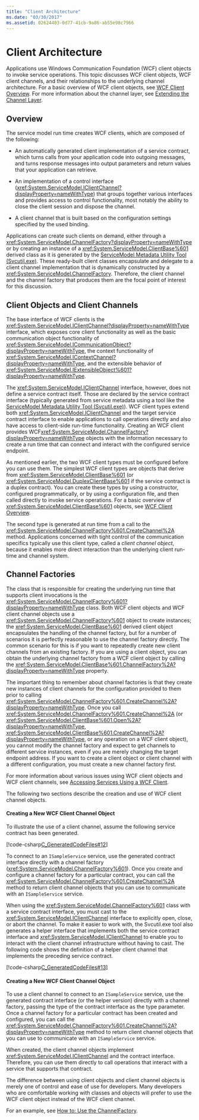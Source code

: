 ```yaml
---
title: "Client Architecture"
ms.date: "03/30/2017"
ms.assetid: 02624403-0d77-41cb-9a86-ab55e98c7966
---
```

# Client Architecture
Applications use Windows Communication Foundation (WCF) client objects to invoke service operations. This topic discusses WCF client objects, WCF client channels, and their relationships to the underlying channel architecture. For a basic overview of WCF client objects, see [WCF Client Overview](../../../../docs/framework/wcf/wcf-client-overview.md). For more information about the channel layer, see [Extending the Channel Layer](../../../../docs/framework/wcf/extending/extending-the-channel-layer.md).  
  
## Overview  
 The service model run time creates WCF clients, which are composed of the following:  
  
-   An automatically generated client implementation of a service contract, which turns calls from your application code into outgoing messages, and turns response messages into output parameters and return values that your application can retrieve.  
  
-   An implementation of a control interface (<xref:System.ServiceModel.IClientChannel?displayProperty=nameWithType>) that groups together various interfaces and provides access to control functionality, most notably the ability to close the client session and dispose the channel.  
  
-   A client channel that is built based on the configuration settings specified by the used binding.  
  
 Applications can create such clients on demand, either through a <xref:System.ServiceModel.ChannelFactory?displayProperty=nameWithType> or by creating an instance of a <xref:System.ServiceModel.ClientBase%601> derived class as it is generated by the [ServiceModel Metadata Utility Tool (Svcutil.exe)](../../../../docs/framework/wcf/servicemodel-metadata-utility-tool-svcutil-exe.md). These ready-built client classes encapsulate and delegate to a client channel implementation that is dynamically constructed by a <xref:System.ServiceModel.ChannelFactory>. Therefore, the client channel and the channel factory that produces them are the focal point of interest for this discussion.  
  
## Client Objects and Client Channels  
 The base interface of WCF clients is the <xref:System.ServiceModel.IClientChannel?displayProperty=nameWithType> interface, which exposes core client functionality as well as the basic communication object functionality of <xref:System.ServiceModel.ICommunicationObject?displayProperty=nameWithType>, the context functionality of <xref:System.ServiceModel.IContextChannel?displayProperty=nameWithType>, and the extensible behavior of <xref:System.ServiceModel.IExtensibleObject%601?displayProperty=nameWithType>.  
  
 The <xref:System.ServiceModel.IClientChannel> interface, however, does not define a service contract itself. Those are declared by the service contract interface (typically generated from service metadata using a tool like the [ServiceModel Metadata Utility Tool (Svcutil.exe)](../../../../docs/framework/wcf/servicemodel-metadata-utility-tool-svcutil-exe.md)). WCF client types extend both <xref:System.ServiceModel.IClientChannel> and the target service contract interface to enable applications to call operations directly and also have access to client-side run-time functionality. Creating an WCF client provides WCF<xref:System.ServiceModel.ChannelFactory?displayProperty=nameWithType> objects with the information necessary to create a run time that can connect and interact with the configured service endpoint.  
  
 As mentioned earlier, the two WCF client types must be configured before you can use them. The simplest WCF client types are objects that derive from <xref:System.ServiceModel.ClientBase%601> (or <xref:System.ServiceModel.DuplexClientBase%601> if the service contract is a duplex contract). You can create these types by using a constructor, configured programmatically, or by using a configuration file, and then called directly to invoke service operations. For a basic overview of <xref:System.ServiceModel.ClientBase%601> objects, see [WCF Client Overview](../../../../docs/framework/wcf/wcf-client-overview.md).  
  
 The second type is generated at run time from a call to the <xref:System.ServiceModel.ChannelFactory%601.CreateChannel%2A> method. Applications concerned with tight control of the communication specifics typically use this client type, called a *client channel object*, because it enables more direct interaction than the underlying client run-time and channel system.  
  
## Channel Factories  
 The class that is responsible for creating the underlying run time that supports client invocations is the <xref:System.ServiceModel.ChannelFactory%601?displayProperty=nameWithType> class. Both WCF client objects and WCF client channel objects use a <xref:System.ServiceModel.ChannelFactory%601> object to create instances; the <xref:System.ServiceModel.ClientBase%601> derived client object encapsulates the handling of the channel factory, but for a number of scenarios it is perfectly reasonable to use the channel factory directly. The common scenario for this is if you want to repeatedly create new client channels from an existing factory. If you are using a client object, you can obtain the underlying channel factory from a WCF client object by calling the <xref:System.ServiceModel.ClientBase%601.ChannelFactory%2A?displayProperty=nameWithType> property.  
  
 The important thing to remember about channel factories is that they create new instances of client channels for the configuration provided to them prior to calling <xref:System.ServiceModel.ChannelFactory%601.CreateChannel%2A?displayProperty=nameWithType>. Once you call <xref:System.ServiceModel.ChannelFactory%601.CreateChannel%2A> (or <xref:System.ServiceModel.ClientBase%601.Open%2A?displayProperty=nameWithType>, <xref:System.ServiceModel.ClientBase%601.CreateChannel%2A?displayProperty=nameWithType>, or any operation on a WCF client object), you cannot modify the channel factory and expect to get channels to different service instances, even if you are merely changing the target endpoint address. If you want to create a client object or client channel with a different configuration, you must create a new channel factory first.  
  
 For more information about various issues using WCF client objects and WCF client channels, see [Accessing Services Using a WCF Client](../../../../docs/framework/wcf/feature-details/accessing-services-using-a-client.md).  
  
 The following two sections describe the creation and use of WCF client channel objects.  
  
#### Creating a New WCF Client Channel Object  
 To illustrate the use of a client channel, assume the following service contract has been generated.  
  
 [!code-csharp[C_GeneratedCodeFiles#12](../../../../samples/snippets/csharp/VS_Snippets_CFX/c_generatedcodefiles/cs/proxycode.cs#12)]  
  
 To connect to an `ISampleService` service, use the generated contract interface directly with a channel factory (<xref:System.ServiceModel.ChannelFactory%601>). Once you create and configure a channel factory for a particular contract, you can call the <xref:System.ServiceModel.ChannelFactory%601.CreateChannel%2A> method to return client channel objects that you can use to communicate with an `ISampleService` service.  
  
 When using the <xref:System.ServiceModel.ChannelFactory%601> class with a service contract interface, you must cast to the <xref:System.ServiceModel.IClientChannel> interface to explicitly open, close, or abort the channel. To make it easier to work with, the Svcutil.exe tool also generates a helper interface that implements both the service contract interface and <xref:System.ServiceModel.IClientChannel> to enable you to interact with the client channel infrastructure without having to cast. The following code shows the definition of a helper client channel that implements the preceding service contract.  
  
 [!code-csharp[C_GeneratedCodeFiles#13](../../../../samples/snippets/csharp/VS_Snippets_CFX/c_generatedcodefiles/cs/proxycode.cs#13)]  
  
#### Creating a New WCF Client Channel Object  
 To use a client channel to connect to an `ISampleService` service, use the generated contract interface (or the helper version) directly with a channel factory, passing the type of the contract interface as the type parameter. Once a channel factory for a particular contract has been created and configured, you can call the <xref:System.ServiceModel.ChannelFactory%601.CreateChannel%2A?displayProperty=nameWithType> method to return client channel objects that you can use to communicate with an `ISampleService` service.  
  
 When created, the client channel objects implement <xref:System.ServiceModel.IClientChannel> and the contract interface. Therefore, you can use them directly to call operations that interact with a service that supports that contract.  
  
 The difference between using client objects and client channel objects is merely one of control and ease of use for developers. Many developers who are comfortable working with classes and objects will prefer to use the WCF client object instead of the WCF client channel.  
  
 For an example, see [How to: Use the ChannelFactory](../../../../docs/framework/wcf/feature-details/how-to-use-the-channelfactory.md).
